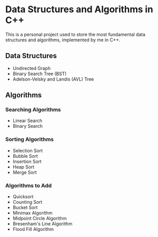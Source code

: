# Data Structures and Algorithms in C++

This is a personal project used to store the most fundamental data structures and algorithms, implemented by me in C++.

## Data Structures

- Undirected Graph
- Binary Search Tree (BST)
- Adelson-Velsky and Landis (AVL) Tree

## Algorithms

### Searching Algorithms

- Linear Search
- Binary Search

### Sorting Algorithms

- Selection Sort
- Bubble Sort
- Insertion Sort
- Heap Sort
- Merge Sort

### Algorithms to Add

- Quicksort
- Counting Sort
- Bucket Sort
- Minimax Algorithm
- Midpoint Circle Algorithm
- Bresenham's Line Algorithm
- Flood Fill Algorithm